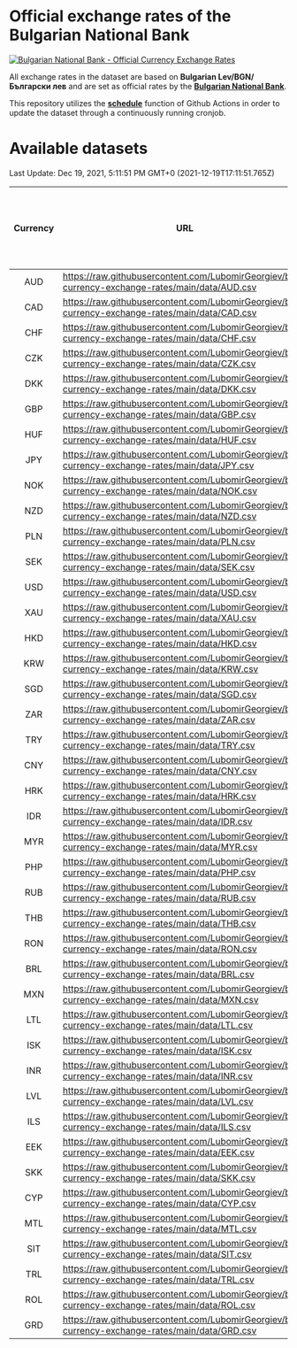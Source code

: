 # Official exchange rates of the Bulgarian National Bank

[![Bulgarian National Bank - Official Currency Exchange Rates](https://github.com/LubomirGeorgiev/bnb-currency-exchange-rates/actions/workflows/update-rates.yml/badge.svg?branch=main)](https://github.com/LubomirGeorgiev/bnb-currency-exchange-rates/actions/workflows/update-rates.yml)

All exchange rates in the dataset are based on **Bulgarian Lev/BGN/Български лев** and are set as official rates by the [**Bulgarian National Bank**](https://www.bnb.bg/Statistics/StExternalSector/StExchangeRates/StERForeignCurrencies/index.htm?toLang=_EN).

This repository utilizes the [**schedule**](https://docs.github.com/en/actions/reference/events-that-trigger-workflows) function of Github Actions in order to update the dataset through a continuously running cronjob.

# Available datasets

<!-- START LINKS (DO NOT EVER FU*ING DELETE THIS COMMENT FOR THE LOVE OF YOUR LIFE!!! IF YOU ARE CURIOS HOW IT WORKS, YOU CAN HAVE A LOOK AT ./src/updateReadme.ts) -->

Last Update: Dec 19, 2021, 5:11:51 PM GMT+0 (2021-12-19T17:11:51.765Z)

| Currency | URL                                                                                             | Number of records | Number of missing days that were filled in |
| :------: | ----------------------------------------------------------------------------------------------- | :---------------: | :----------------------------------------: |
|   AUD    | https://raw.githubusercontent.com/LubomirGeorgiev/bnb-currency-exchange-rates/main/data/AUD.csv |       8116        |                    2507                    |
|   CAD    | https://raw.githubusercontent.com/LubomirGeorgiev/bnb-currency-exchange-rates/main/data/CAD.csv |       8116        |                    2507                    |
|   CHF    | https://raw.githubusercontent.com/LubomirGeorgiev/bnb-currency-exchange-rates/main/data/CHF.csv |       8116        |                    2507                    |
|   CZK    | https://raw.githubusercontent.com/LubomirGeorgiev/bnb-currency-exchange-rates/main/data/CZK.csv |       8116        |                    2507                    |
|   DKK    | https://raw.githubusercontent.com/LubomirGeorgiev/bnb-currency-exchange-rates/main/data/DKK.csv |       8116        |                    2507                    |
|   GBP    | https://raw.githubusercontent.com/LubomirGeorgiev/bnb-currency-exchange-rates/main/data/GBP.csv |       8116        |                    2507                    |
|   HUF    | https://raw.githubusercontent.com/LubomirGeorgiev/bnb-currency-exchange-rates/main/data/HUF.csv |       8116        |                    2507                    |
|   JPY    | https://raw.githubusercontent.com/LubomirGeorgiev/bnb-currency-exchange-rates/main/data/JPY.csv |       8116        |                    2507                    |
|   NOK    | https://raw.githubusercontent.com/LubomirGeorgiev/bnb-currency-exchange-rates/main/data/NOK.csv |       8116        |                    2507                    |
|   NZD    | https://raw.githubusercontent.com/LubomirGeorgiev/bnb-currency-exchange-rates/main/data/NZD.csv |       8116        |                    2507                    |
|   PLN    | https://raw.githubusercontent.com/LubomirGeorgiev/bnb-currency-exchange-rates/main/data/PLN.csv |       8116        |                    2507                    |
|   SEK    | https://raw.githubusercontent.com/LubomirGeorgiev/bnb-currency-exchange-rates/main/data/SEK.csv |       8116        |                    2507                    |
|   USD    | https://raw.githubusercontent.com/LubomirGeorgiev/bnb-currency-exchange-rates/main/data/USD.csv |       8116        |                    2507                    |
|   XAU    | https://raw.githubusercontent.com/LubomirGeorgiev/bnb-currency-exchange-rates/main/data/XAU.csv |       8116        |                    2509                    |
|   HKD    | https://raw.githubusercontent.com/LubomirGeorgiev/bnb-currency-exchange-rates/main/data/HKD.csv |       7814        |                    2416                    |
|   KRW    | https://raw.githubusercontent.com/LubomirGeorgiev/bnb-currency-exchange-rates/main/data/KRW.csv |       7814        |                    2416                    |
|   SGD    | https://raw.githubusercontent.com/LubomirGeorgiev/bnb-currency-exchange-rates/main/data/SGD.csv |       7814        |                    2416                    |
|   ZAR    | https://raw.githubusercontent.com/LubomirGeorgiev/bnb-currency-exchange-rates/main/data/ZAR.csv |       7814        |                    2416                    |
|   TRY    | https://raw.githubusercontent.com/LubomirGeorgiev/bnb-currency-exchange-rates/main/data/TRY.csv |       6296        |                    1946                    |
|   CNY    | https://raw.githubusercontent.com/LubomirGeorgiev/bnb-currency-exchange-rates/main/data/CNY.csv |       6176        |                    1910                    |
|   HRK    | https://raw.githubusercontent.com/LubomirGeorgiev/bnb-currency-exchange-rates/main/data/HRK.csv |       6176        |                    1910                    |
|   IDR    | https://raw.githubusercontent.com/LubomirGeorgiev/bnb-currency-exchange-rates/main/data/IDR.csv |       6176        |                    1910                    |
|   MYR    | https://raw.githubusercontent.com/LubomirGeorgiev/bnb-currency-exchange-rates/main/data/MYR.csv |       6176        |                    1910                    |
|   PHP    | https://raw.githubusercontent.com/LubomirGeorgiev/bnb-currency-exchange-rates/main/data/PHP.csv |       6176        |                    1910                    |
|   RUB    | https://raw.githubusercontent.com/LubomirGeorgiev/bnb-currency-exchange-rates/main/data/RUB.csv |       6176        |                    1910                    |
|   THB    | https://raw.githubusercontent.com/LubomirGeorgiev/bnb-currency-exchange-rates/main/data/THB.csv |       6176        |                    1910                    |
|   RON    | https://raw.githubusercontent.com/LubomirGeorgiev/bnb-currency-exchange-rates/main/data/RON.csv |       6117        |                    1892                    |
|   BRL    | https://raw.githubusercontent.com/LubomirGeorgiev/bnb-currency-exchange-rates/main/data/BRL.csv |       5206        |                    1613                    |
|   MXN    | https://raw.githubusercontent.com/LubomirGeorgiev/bnb-currency-exchange-rates/main/data/MXN.csv |       5206        |                    1613                    |
|   LTL    | https://raw.githubusercontent.com/LubomirGeorgiev/bnb-currency-exchange-rates/main/data/LTL.csv |       5152        |                    1581                    |
|   ISK    | https://raw.githubusercontent.com/LubomirGeorgiev/bnb-currency-exchange-rates/main/data/ISK.csv |       5114        |                    1583                    |
|   INR    | https://raw.githubusercontent.com/LubomirGeorgiev/bnb-currency-exchange-rates/main/data/INR.csv |       4840        |                    1500                    |
|   LVL    | https://raw.githubusercontent.com/LubomirGeorgiev/bnb-currency-exchange-rates/main/data/LVL.csv |       4789        |                    1469                    |
|   ILS    | https://raw.githubusercontent.com/LubomirGeorgiev/bnb-currency-exchange-rates/main/data/ILS.csv |       4116        |                    1281                    |
|   EEK    | https://raw.githubusercontent.com/LubomirGeorgiev/bnb-currency-exchange-rates/main/data/EEK.csv |       3997        |                    1223                    |
|   SKK    | https://raw.githubusercontent.com/LubomirGeorgiev/bnb-currency-exchange-rates/main/data/SKK.csv |       2969        |                    911                     |
|   CYP    | https://raw.githubusercontent.com/LubomirGeorgiev/bnb-currency-exchange-rates/main/data/CYP.csv |       2906        |                    890                     |
|   MTL    | https://raw.githubusercontent.com/LubomirGeorgiev/bnb-currency-exchange-rates/main/data/MTL.csv |       2604        |                    799                     |
|   SIT    | https://raw.githubusercontent.com/LubomirGeorgiev/bnb-currency-exchange-rates/main/data/SIT.csv |       2542        |                    778                     |
|   TRL    | https://raw.githubusercontent.com/LubomirGeorgiev/bnb-currency-exchange-rates/main/data/TRL.csv |       1818        |                    559                     |
|   ROL    | https://raw.githubusercontent.com/LubomirGeorgiev/bnb-currency-exchange-rates/main/data/ROL.csv |       1697        |                    524                     |
|   GRD    | https://raw.githubusercontent.com/LubomirGeorgiev/bnb-currency-exchange-rates/main/data/GRD.csv |        359        |                    107                     |

<!-- END LINKS (DO NOT EVER FU*ING DELETE THIS COMMENT FOR THE LOVE OF YOUR LIFE!!! IF YOU ARE CURIOS HOW IT WORKS, YOU CAN HAVE A LOOK AT ./src/updateReadme.ts) -->
